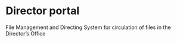 # Director portal
File Management and Directing System for circulation of files in the Director’s Office
